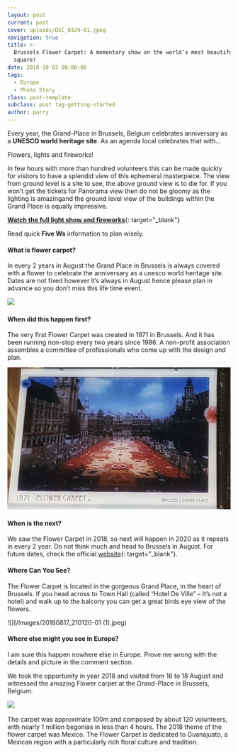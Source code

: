 ```yaml
---
layout: post
current: post
cover: uploads/DSC_0329-01.jpeg
navigation: true
title: >-
  Brussels Flower Carpet: A momentary show on the world’s most beautiful central
  square!
date: 2018-10-03 00:00:00
tags:
  - Europe
  - Photo Story
class: post-template
subclass: post tag-getting-started
author: parry
---
```


Every year, the Grand-Place in Brussels, Belgium celebrates anniversary as a **UNESCO world heritage site**. As an agenda local celebrates that with…

Flowers, lights and fireworks!

In few hours with more than hundred volunteers this can be made quickly for visitors to have a splendid view of this ephemeral masterpiece. The view from ground level is a site to see, the above ground view is to die for. If you won’t get the tickets for Panorama view then do not be gloomy as the lighting is amazingand the ground level view of the buildings within the Grand Place is equally impressive.

[**Watch the full light show and fireworks**](https://www.youtube.com/watch?v=F9wPN-2RTrc&amp;t=96s){: target="_blank"}

Read quick **Five Ws** information to plan wisely.

#### What is flower carpet?

In every 2 years in August the Grand Place in Brussels is always covered with a flower to celebrate the anniversary as a unesco world heritage site. Dates are not fixed however it’s always in August hence please plan in advance so you don’t miss this life time event.

![](/Images/DSC_0329-01.jpeg)

#### When did this happen first?

The very first Flower Carpet was created in 1971 in Brussels. And it has been running non-stop every two years since 1986. A non-profit association assembles a committee of professionals who come up with the design and plan.&nbsp;

![](/Images/20180816_225830-01.jpeg)

#### When is the next?

We saw the Flower Carpet in 2018, so next will happen in 2020 as it repeats in every 2 year. Do not think much and head to Brussels in August. For future dates, check the official [website](https://www.brussels.be/flower-carpet){: target="_blank"}.

#### Where Can You See?

The Flower Carpet is located in the gorgeous Grand Place, in the heart of Brussels. If you head across to Town Hall (called “Hotel De Ville” – It’s not a hotel) and walk up to the balcony you can get a great birds eye view of the flowers.

![](/Images/20180817_210120-01 &#40;1&#41;.jpeg)

#### Where else might you see in Europe?

I am sure this happen nowhere else in Europe. Prove me wrong with the details and picture in the comment section.

We took the opportunity in year 2018 and visited from 16 to 18 August and witnessed the amazing Flower carpet at the Grand-Place in Brussels, Belgium.

![](/Images/DSC_0332-01.jpeg)

The carpet was approximate 100m and composed by about 120 volunteers, with nearly 1 million begonias in less than 4 hours. The 2018 theme of the flower carpet was Mexico. The Flower Carpet is dedicated to Guanajuato, a Mexican region with a particularly rich floral culture and tradition.
